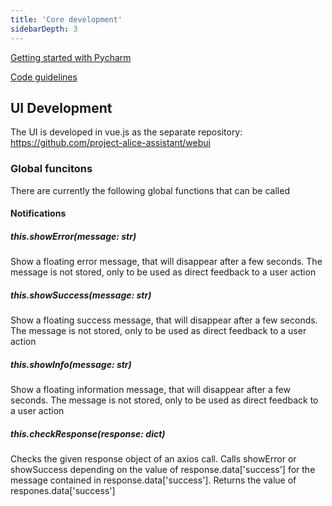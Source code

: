 ```yaml
---
title: 'Core development'
sidebarDepth: 3
---
```


[Getting started with Pycharm](../skill-development/getting-started-with-a-IDE.md)

[Code guidelines](../contribute/code-guidelines.md)

## UI Development
The UI is developed in vue.js as the separate repository: https://github.com/project-alice-assistant/webui

### Global funcitons
There are currently the following global functions that can be called
#### Notifications
##### this.showError(message: str)
Show a floating error message, that will disappear after a few seconds. The message is not stored, only to be used as direct feedback to a user action
##### this.showSuccess(message: str)
Show a floating success message, that will disappear after a few seconds. The message is not stored, only to be used as direct feedback to a user action
##### this.showInfo(message: str)
Show a floating information message, that will disappear after a few seconds. The message is not stored, only to be used as direct feedback to a user action
##### this.checkResponse(response: dict)
Checks the given response object of an axios call. Calls showError or showSuccess depending on the value of response.data['success'] for the message contained in response.data['success'].
Returns the value of respones.data['success']
